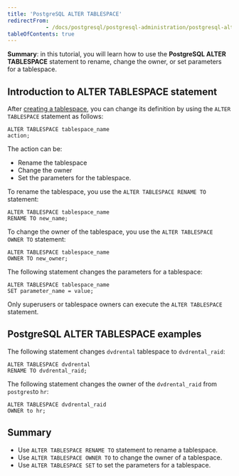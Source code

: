 ```yaml
---
title: 'PostgreSQL ALTER TABLESPACE'
redirectFrom: 
            - /docs/postgresql/postgresql-administration/postgresql-alter-tablespace/
tableOfContents: true
---
```


**Summary**: in this tutorial, you will learn how to use the **PostgreSQL ALTER TABLESPACE** statement to rename, change the owner, or set parameters for a tablespace.



## Introduction to ALTER TABLESPACE statement



After [creating a tablespace](https://www.postgresqltutorial.com/postgresql-administration/postgresql-create-tablespace/ "PostgreSQL creating tablespace"), you can change its definition by using the `ALTER TABLESPACE` statement as follows:



```
ALTER TABLESPACE tablespace_name
action;
```



The action can be:



- Rename the tablespace
- Change the owner
- Set the parameters for the tablespace.


To rename the tablespace, you use the `ALTER TABLESPACE RENAME TO` statement:



```
ALTER TABLESPACE tablespace_name
RENAME TO new_name;
```



To change the owner of the tablespace, you use the `ALTER TABLESPACE OWNER TO` statement:



```
ALTER TABLESPACE tablespace_name
OWNER TO new_owner;
```



The following statement changes the parameters for a tablespace:



```
ALTER TABLESPACE tablespace_name
SET parameter_name = value;
```



Only superusers or tablespace owners can execute the `ALTER TABLESPACE` statement.



## PostgreSQL ALTER TABLESPACE examples



The following statement changes `dvdrental` tablespace to `dvdrental_raid`:



```
ALTER TABLESPACE dvdrental
RENAME TO dvdrental_raid;
```



The following statement changes the owner of the `dvdrental_raid` from `postgres`to `hr`:



```
ALTER TABLESPACE dvdrental_raid
OWNER to hr;
```



## Summary



- Use `ALTER TABLESPACE RENAME TO` statement to rename a tablespace.
- Use `ALTER TABLESPACE OWNER TO` to change the owner of a tablespace.
- Use `ALTER TABLESPACE SET` to set the parameters for a tablespace.
